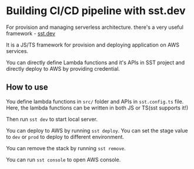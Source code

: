 # Building CI/CD pipeline with sst.dev

For provision and managing serverless architecture. there's a very useful framework - [sst.dev](https://sst.dev/docs/)

It is a JS/TS framework for provision and deploying application on AWS services. 

You can directly define Lambda functions and it's APIs in SST project and directly deploy to AWS by providing credential.

## How to use

You define lambda functions in `src/` folder and APIs in `sst.config.ts` file. Here, the lambda functions can be written in both JS or TS(sst supports it!)

Then run `sst dev` to start local server.

You can deploy to AWS by running `sst deploy`. You can set the stage value to `dev` or `prod` to deploy to different environment.

You can remove the stack by running `sst remove`.

You can run `sst console` to open AWS console.
